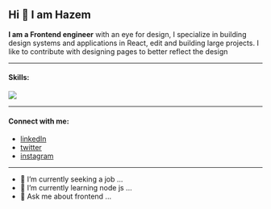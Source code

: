 ## Hi 👋 I am Hazem
**I am a Frontend engineer** with an eye for design, I specialize in building design systems and applications in React, edit and building large projects. I like to contribute with designing pages to better reflect the design

---
 #### Skills:
 ![](https://fiverr-res.cloudinary.com/images/t_main1,q_auto,f_auto,q_auto,f_auto/gigs/170627419/original/9962050ad1cdba04cbbb57867f317d035f404e7d/do-responsive-front-end-web-development-in-react-nodejs-html-css-bootstrap.png)

---
#### Connect with me:
* [linkedIn](https://www.linkedin.com/in/hazem-alsaqaan-53b498174/)
* [twitter](https://twitter.com/HazemAlsaqaan)
* [instagram](https://www.instagram.com/hazem.alsaqaan/)

---
- 🔭 I’m currently seeking a job ...
- 🌱 I’m currently learning node js ...
- 💬 Ask me about frontend ...

<!--
- 🔭 I’m currently seeking a job ...
- 🌱 I’m currently learning node js ...
- 👯 I’m looking to collaborate on ...
- 🤔 I’m looking for help with ...
- 💬 Ask me about frontend ...
- 📫 How to reach me: ...
- 😄 Pronouns: ...
- ⚡ Fun fact: ...
-->
